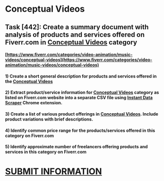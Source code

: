 # Conceptual Videos
## Task [442]: Create a summary document with analysis of products and services offered on Fiverr.com in [Conceptual Videos](https://www.fiverr.com/categories/video-animation/music-videos/conceptual-videos) category
#### [https://www.fiverr.com/categories/video-animation/music-videos/conceptual-videos](https://www.fiverr.com/categories/video-animation/music-videos/conceptual-videos)
#### 1) Create a short general description for products and services offered in the [Conceptual Videos](https://www.fiverr.com/categories/video-animation/music-videos/conceptual-videos)
#### 2) Extract product/service information for [Conceptual Videos](https://www.fiverr.com/categories/video-animation/music-videos/conceptual-videos) category as listed on Fiverr.com website into a separate CSV file using [Instant Data Scraper](https://chrome.google.com/webstore/detail/instant-data-scraper/ofaokhiedipichpaobibbnahnkdoiiah) Chrome extension.
#### 3) Create a list of various product offerings in [Conceptual Videos](https://www.fiverr.com/categories/video-animation/music-videos/conceptual-videos). Include product variations with brief descriptions.
#### 4) Identify common price range for the products/services offered in this category on Fiverr.com
#### 5) Identify approximate number of freelancers offering products and services in this category on Fiverr.com

# [SUBMIT INFORMATION](https://forms.office.com/r/8AEKjkLxKG)
